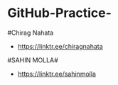 # GitHub-Practice-
#Chirag Nahata
- https://linktr.ee/chiragnahata

#SAHIN MOLLA#
- https://linktr.ee/sahinmolla
